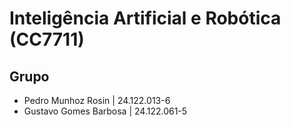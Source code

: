 # Inteligência Artificial e Robótica (CC7711)

## Grupo

* Pedro Munhoz Rosin | 24.122.013-6
* Gustavo Gomes Barbosa | 24.122.061-5
